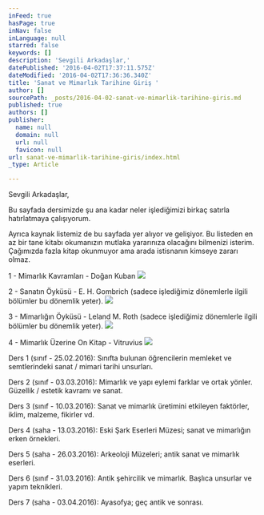 ```yaml
---
inFeed: true
hasPage: true
inNav: false
inLanguage: null
starred: false
keywords: []
description: 'Sevgili Arkadaşlar,'
datePublished: '2016-04-02T17:37:11.575Z'
dateModified: '2016-04-02T17:36:36.340Z'
title: 'Sanat ve Mimarlık Tarihine Giriş '
author: []
sourcePath: _posts/2016-04-02-sanat-ve-mimarlik-tarihine-giris.md
published: true
authors: []
publisher:
  name: null
  domain: null
  url: null
  favicon: null
url: sanat-ve-mimarlik-tarihine-giris/index.html
_type: Article

---
```

Sevgili Arkadaşlar,

Bu sayfada dersimizde şu ana kadar neler işlediğimizi birkaç satırla hatırlatmaya çalışıyorum.

Ayrıca kaynak listemiz de bu sayfada yer alıyor ve gelişiyor. Bu listeden en az bir tane kitabı okumanızın mutlaka yararınıza olacağını bilmenizi isterim. Çağımızda fazla kitap okunmuyor ama arada istisnanın kimseye zararı olmaz.

1 - Mimarlık Kavramları - Doğan Kuban
![](https://the-grid-user-content.s3-us-west-2.amazonaws.com/118b23de-7028-413a-bdd2-094c03ef057f.jpg)

2 - Sanatın Öyküsü - E. H. Gombrich (sadece işlediğimiz dönemlerle ilgili bölümler bu dönemlik yeter).
![](https://the-grid-user-content.s3-us-west-2.amazonaws.com/cb2f478d-250c-4bac-92a4-0867109f179b.jpg)

3 - Mimarlığın Öyküsü - Leland M. Roth (sadece işlediğimiz dönemlerle ilgili bölümler bu dönemlik yeter).
![](https://the-grid-user-content.s3-us-west-2.amazonaws.com/ff1c1460-32ec-42c7-9f8d-03178d92d92e.jpg)

4 - Mimarlık Üzerine On Kitap - Vitruvius
![](https://the-grid-user-content.s3-us-west-2.amazonaws.com/2377e56c-c305-46d4-a889-85566fbbb21e.jpg)

Ders 1 (sınıf - 25.02.2016): Sınıfta bulunan öğrencilerin memleket ve semtlerindeki sanat / mimari tarihi unsurları.

Ders 2 (sınıf - 03.03.2016): Mimarlık ve yapı eylemi farklar ve ortak yönler. Güzellik / estetik kavramı ve sanat.

Ders 3 (sınıf - 10.03.2016): Sanat ve mimarlık üretimini etkileyen faktörler, iklim, malzeme, fikirler vd.

Ders 4 (saha - 13.03.2016): Eski Şark Eserleri Müzesi; sanat ve mimarlığın erken örnekleri.

Ders 5 (saha - 26.03.2016): Arkeoloji Müzeleri; antik sanat ve mimarlık eserleri.

Ders 6 (sınıf - 31.03.2016): Antik şehircilik ve mimarlık. Başlıca unsurlar ve yapım teknikleri.

Ders 7 (saha - 03.04.2016): Ayasofya; geç antik ve sonrası.